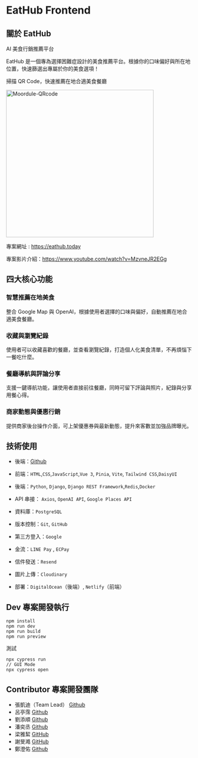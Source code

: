 # EatHub Frontend

## 關於 EatHub

AI 美食行銷推薦平台

EatHub 是一個專為選擇困難症設計的美食推薦平台。根據你的口味偏好與所在地位置，快速篩選出專屬於你的美食選項！

掃描 QR Code，快速推薦在地合適美食餐廳

<img src="https://res.cloudinary.com/dztenycjx/image/upload/v1749717013/restaurants/review_e59a5b21-a22c-40df-b1fb-45681734d72c.jpg.png" alt="Moordule-QRcode" width="400"/>

專案網址 : https://eathub.today

專案影片介紹：https://www.youtube.com/watch?v=MzvneJR2EGg

## 四大核心功能

### 智慧推薦在地美食

整合 Google Map 與 OpenAI，根據使用者選擇的口味與偏好，自動推薦在地合適美食餐廳。

### 收藏與瀏覽紀錄

使用者可以收藏喜歡的餐廳，並查看瀏覽紀錄，打造個人化美食清單，不再煩惱下一餐吃什麼。

### 餐廳導航與評論分享

支援一鍵導航功能，讓使用者直接前往餐廳，同時可留下評論與照片，紀錄與分享用餐心得。

### 商家動態與優惠行銷

提供商家後台操作介面，可上架優惠券與最新動態，提升來客數並加強品牌曝光。

## 技術使用

- 後端：[Github](https://github.com/astrocamp/19th-EatHub-Backend)

- 前端：`HTML`,`CSS`,`JavaScript`,`Vue 3`, `Pinia`, `Vite`, `Tailwind CSS`,`DaisyUI`
- 後端：`Python`, `Django`, `Django REST Framework`,`Redis`,`Docker`
- API 串接： `Axios`, `OpenAI API`, `Google Places API`
- 資料庫：`PostgreSQL`
- 版本控制：`Git`, `GitHub`
- 第三方登入：`Google`
- 金流：`LINE Pay` , `ECPay`
- 信件發送：`Resend`
- 圖片上傳：`Cloudinary`
- 部署：`DigitalOcean`（後端）, `Netlify`（前端）

## Dev 專案開發執行

```
npm install
npm run dev
npm run build
npm run preview
```

測試

```
npx cypress run
// GUI Mode
npx cypress open
```

## Contributor 專案開發團隊

- 張凱迪（Team Lead） [Github](https://github.com/kdchang)
- 呂亭霈 [Github](https://github.com/Ting-gif)
- 劉添順 [Github](https://github.com/skysoon1406)
- 潘奕丞 [Github](https://github.com/s30175175)
- 梁雅絜 [GitHub](https://github.com/comea22)
- 謝旻澔 [GitHub](https://github.com/qWer79790922)
- 鄭澄佑 [Github](https://github.com/trigunbob123)

